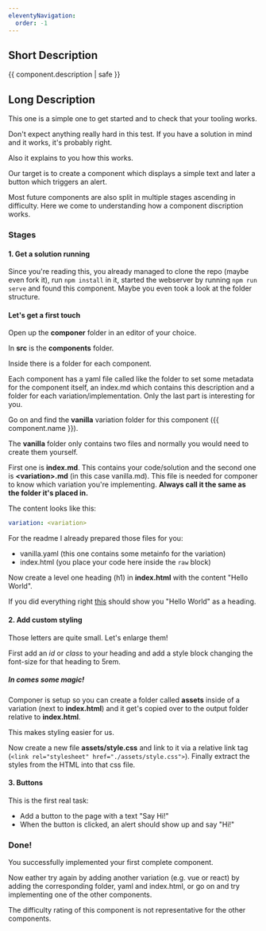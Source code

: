 ```yaml
---
eleventyNavigation:
  order: -1
---
```


## Short Description

{{ component.description | safe }}

## Long Description

This one is a simple one to get started and to check that your tooling works.

Don't expect anything really hard in this test. If you have a solution in mind and it works, it's probably right.

Also it explains to you how this works.

Our target is to create a component which displays a simple text and later a button which triggers an alert.

Most future components are also split in multiple stages ascending in difficulty.
Here we come to understanding how a component discription works.

### Stages

#### 1. Get a solution running

Since you're reading this, you already managed to clone the repo (maybe even fork it), run `npm install` in it, started the webserver by running `npm run serve` and found this component. Maybe you even took a look at the folder structure.

#### Let's get a first touch

Open up the **componer** folder in an editor of your choice.

In **src** is the **components** folder.

Inside there is a folder for each component.

Each component has a yaml file called like the folder to set some metadata for the component itself, an index.md which contains this description and a folder for each variation/implementation. Only the last part is interesting for you.

Go on and find the **vanilla** variation folder for this component ({{ component.name }}).

The **vanilla** folder only contains two files and normally you would need to create them yourself.

First one is **index.md**. This contains your code/solution and the second one is **&lt;variation&gt;.md** (in this case vanilla.md). This file is needed for componer to know which variation you're implementing. **Always call it the same as the folder it's placed in.**

The content looks like this:

```yaml
variation: <variation>
```

For the readme I already prepared those files for you:

- vanilla.yaml (this one contains some metainfo for the variation)
- index.html (you place your code here inside the `raw` block)

Now create a level one heading (h1) in **index.html** with the content "Hello World".

If you did everything right [this](./vanilla) should show you "Hello World" as a heading.

#### 2. Add custom styling

Those letters are quite small. Let's enlarge them!

First add an *id* or *class* to your heading and add a style block changing the font-size for that heading to 5rem.

##### In comes some magic!

Componer is setup so you can create a folder called **assets** inside of a variation (next to **index.html**) and it get's copied over to the output folder relative to **index.html**.

This makes styling easier for us.

Now create a new file **assets/style.css** and link to it via a relative link tag (```<link rel="stylesheet" href="./assets/style.css">```). Finally extract the styles from the HTML into that css file.

#### 3. Buttons

This is the first real task:

- Add a button to the page with a text "Say Hi!"
- When the button is clicked, an alert should show up and say "Hi!"

### Done!

You successfully implemented your first complete component.

Now eather try again by adding another variation (e.g. vue or react) by adding the corresponding folder, yaml and index.html, or go on and try implementing one of the other components.

The difficulty rating of this component is not representative for the other components.
